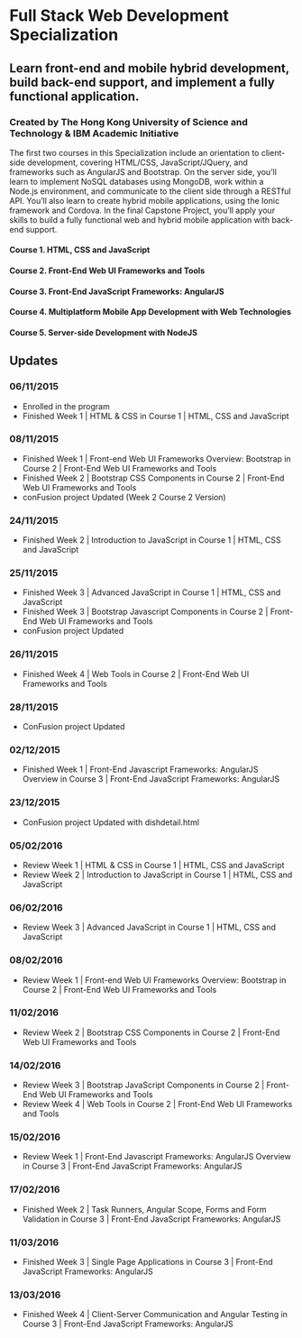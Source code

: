 # Full Stack Web Development Specialization
## Learn front-end and mobile hybrid development, build back-end support, and implement a fully functional application.
### Created by The Hong Kong University of Science and Technology & IBM Academic Initiative

The first two courses in this Specialization include an orientation to client-side development, covering HTML/CSS, JavaScript/JQuery, and frameworks such as AngularJS and Bootstrap. On the server side, you’ll learn to implement NoSQL databases using MongoDB, work within a Node.js environment, and communicate to the client side through a RESTful API. You’ll also learn to create hybrid mobile applications, using the Ionic framework and Cordova. In the final Capstone Project, you’ll apply your skills to build a fully functional web and hybrid mobile application with back-end support.

#### Course 1. HTML, CSS and JavaScript
#### Course 2. Front-End Web UI Frameworks and Tools
#### Course 3. Front-End JavaScript Frameworks: AngularJS
#### Course 4. Multiplatform Mobile App Development with Web Technologies
#### Course 5. Server-side Development with NodeJS

## Updates
### 06/11/2015
- Enrolled in the program
- Finished Week 1 | HTML & CSS in Course 1 | HTML, CSS and JavaScript

### 08/11/2015
- Finished Week 1 | Front-end Web UI Frameworks Overview: Bootstrap in Course 2 | Front-End Web UI Frameworks and Tools
- Finished Week 2 | Bootstrap CSS Components in Course 2 | Front-End Web UI Frameworks and Tools
- conFusion project Updated (Week 2 Course 2 Version)

### 24/11/2015
- Finished Week 2 | Introduction to JavaScript in Course 1 | HTML, CSS and JavaScript

### 25/11/2015
- Finished Week 3 | Advanced JavaScript in Course 1 | HTML, CSS and JavaScript
- Finished Week 3 | Bootstrap Javascript Components in Course 2 | Front-End Web UI Frameworks and Tools
- conFusion project Updated

### 26/11/2015
- Finished Week 4 | Web Tools in Course 2 | Front-End Web UI Frameworks and Tools

### 28/11/2015
- ConFusion project Updated

### 02/12/2015
- Finished Week 1 | Front-End Javascript Frameworks: AngularJS Overview in Course 3 | Front-End JavaScript Frameworks: AngularJS

### 23/12/2015
- ConFusion project Updated with dishdetail.html

### 05/02/2016
- Review Week 1 | HTML & CSS in Course 1 | HTML, CSS and JavaScript
- Review Week 2 | Introduction to JavaScript in Course 1 | HTML, CSS and JavaScript

### 06/02/2016
- Review Week 3 | Advanced JavaScript in Course 1 | HTML, CSS and JavaScript

### 08/02/2016
- Review Week 1 | Front-end Web UI Frameworks Overview: Bootstrap in Course 2 | Front-End Web UI Frameworks and Tools

### 11/02/2016
- Review Week 2 | Bootstrap CSS Components in Course 2 | Front-End Web UI Frameworks and Tools

### 14/02/2016
- Review Week 3 | Bootstrap JavaScript Components in Course 2 | Front-End Web UI Frameworks and Tools
- Review Week 4 | Web Tools in Course 2 | Front-End Web UI Frameworks and Tools

### 15/02/2016
- Review Week 1 | Front-End Javascript Frameworks: AngularJS Overview in Course 3 | Front-End JavaScript Frameworks: AngularJS

### 17/02/2016
- Finished Week 2 | Task Runners, Angular Scope, Forms and Form Validation in Course 3 | Front-End JavaScript Frameworks: AngularJS

### 11/03/2016
- Finished Week 3 | Single Page Applications in Course 3 | Front-End JavaScript Frameworks: AngularJS

### 13/03/2016
- Finished Week 4 | Client-Server Communication and Angular Testing in Course 3 | Front-End JavaScript Frameworks: AngularJS
